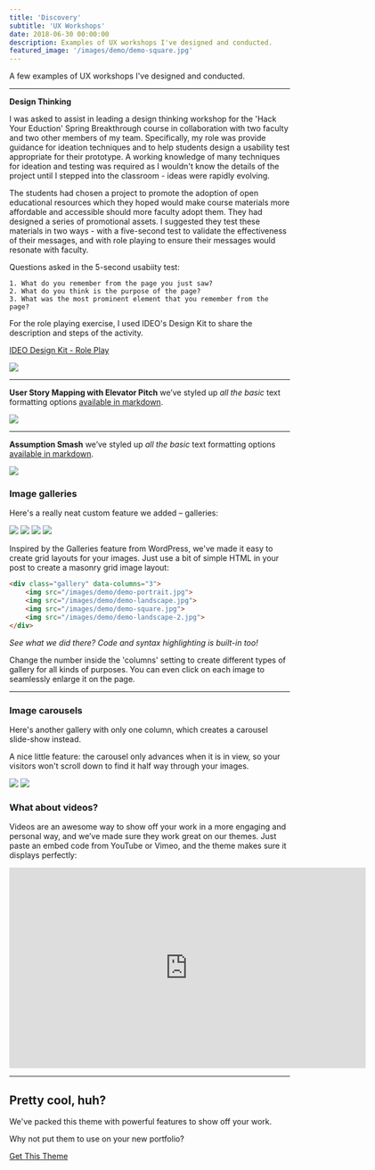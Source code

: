 ```yaml
---
title: 'Discovery'
subtitle: 'UX Workshops'
date: 2018-06-30 00:00:00
description: Examples of UX workshops I've designed and conducted.
featured_image: '/images/demo/demo-square.jpg'
---
```



A few examples of UX workshops I've designed and conducted.

---

**Design Thinking**

I was asked to assist in leading a design thinking workshop for the 'Hack Your Eduction' Spring Breakthrough course in collaboration with two faculty and two other members of my team. Specifically, my role was provide guidance for ideation techniques and to help students design a usability test appropriate for their prototype.  A working knowledge of many techniques for ideation and testing was required as I wouldn't know the details of the project until I stepped into the classroom - ideas were rapidly evolving.

The students had chosen a project to promote the adoption of open educational resources which they hoped would make course materials more affordable and accessible should more faculty adopt them.  They had designed a series of promotional assets.  I suggested they test these materials in two ways - with a five-second test to validate the effectiveness of their messages, and with role playing to ensure their messages would resonate with faculty.

Questions asked in the 5-second usabiity test:

	1. What do you remember from the page you just saw?
	2. What do you think is the purpose of the page?
	3. What was the most prominent element that you remember from the page?

For the role playing exercise, I used IDEO's Design Kit to share the description and steps of the activity.

[IDEO Design Kit - Role Play](https://www.designkit.org/methods/36)

![](/images/discovery/)

---

**User Story Mapping with Elevator Pitch** we’ve styled up *all the basic* text formatting options [available in markdown](https://github.com/adam-p/markdown-here/wiki/Markdown-Cheatsheet).

![](/images/discovery/)

---

**Assumption Smash** we’ve styled up *all the basic* text formatting options [available in markdown](https://github.com/adam-p/markdown-here/wiki/Markdown-Cheatsheet).

![](/images/demo/demo-landscape.jpg)


### Image galleries

Here's a really neat custom feature we added – galleries:

<div class="gallery" data-columns="3">
	<img src="/images/demo/demo-portrait.jpg">
	<img src="/images/demo/demo-landscape.jpg">
	<img src="/images/demo/demo-square.jpg">
	<img src="/images/demo/demo-landscape-2.jpg">
</div>

Inspired by the Galleries feature from WordPress, we've made it easy to create grid layouts for your images. Just use a bit of simple HTML in your post to create a masonry grid image layout:

```html
<div class="gallery" data-columns="3">
    <img src="/images/demo/demo-portrait.jpg">
    <img src="/images/demo/demo-landscape.jpg">
    <img src="/images/demo/demo-square.jpg">
    <img src="/images/demo/demo-landscape-2.jpg">
</div>
```

*See what we did there? Code and syntax highlighting is built-in too!*

Change the number inside the 'columns' setting to create different types of gallery for all kinds of purposes. You can even click on each image to seamlessly enlarge it on the page.

---

### Image carousels

Here's another gallery with only one column, which creates a carousel slide-show instead.

A nice little feature: the carousel only advances when it is in view, so your visitors won't scroll down to find it half way through your images.

<div class="gallery" data-columns="1">
	<img src="/images/demo/demo-landscape.jpg">
	<img src="/images/demo/demo-landscape-2.jpg">
</div>

### What about videos?

Videos are an awesome way to show off your work in a more engaging and personal way, and we’ve made sure they work great on our themes. Just paste an embed code from YouTube or Vimeo, and the theme makes sure it displays perfectly:

<iframe src="https://player.vimeo.com/video/148003889" width="640" height="360" frameborder="0" allowfullscreen></iframe>

---

## Pretty cool, huh?

We've packed this theme with powerful features to show off your work.

Why not put them to use on your new portfolio?

<a href="https://jekyllthemes.io/theme/duet-portfolio-jekyll-theme" class="button button--large">Get This Theme</a>
